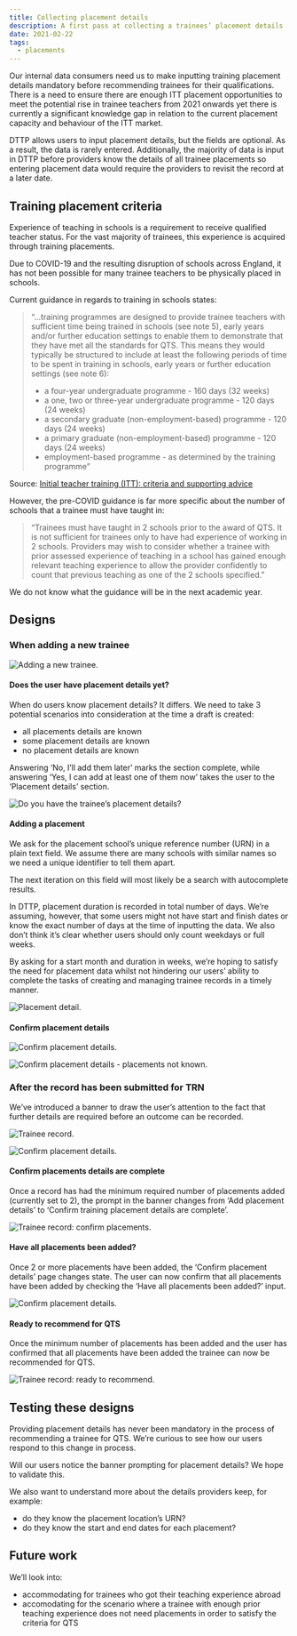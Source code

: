 ```yaml
---
title: Collecting placement details
description: A first pass at collecting a trainees’ placement details
date: 2021-02-22
tags:
  - placements
---
```


Our internal data consumers need us to make inputting training placement details mandatory before recommending trainees for their qualifications. There is a need to ensure there are enough ITT placement opportunities to meet the potential rise in trainee teachers from 2021 onwards yet there is currently a significant knowledge gap in relation to the current placement capacity and behaviour of the ITT market.

DTTP allows users to input placement details, but the fields are optional. As a result, the data is rarely entered. Additionally, the majority of data is input in DTTP before providers know the details of all trainee placements so entering placement data would require the providers to revisit the record at a later date.

## Training placement criteria

Experience of teaching in schools is a requirement to receive qualified teacher status. For the vast majority of trainees, this experience is acquired through training placements.

Due to COVID-19 and the resulting disruption of schools across England, it has not been possible for many trainee teachers to be physically placed in schools.

Current guidance in regards to training in schools states:

>“…training programmes are designed to provide trainee teachers with sufficient time being trained in schools (see note 5), early years and/or further education settings to enable them to demonstrate that they have met all the standards for QTS. This means they would typically be structured to include at least the following periods of time to be spent in training in schools, early years or further education settings (see note 6):
>
>- a four-year undergraduate programme - 160 days (32 weeks)
>- a one, two or three-year undergraduate programme - 120 days (24 weeks)
>- a secondary graduate (non-employment-based) programme - 120 days (24 weeks)
>- a primary graduate (non-employment-based) programme - 120 days (24 weeks)
>- employment-based programme - as determined by the training programme”

Source: [Initial teacher training (ITT): criteria and supporting advice](https://www.gov.uk/government/publications/initial-teacher-training-criteria/initial-teacher-training-itt-criteria-and-supporting-advice#c23-training-in-schools)

However, the pre-COVID guidance is far more specific about the number of schools that a trainee must have taught in:

>“Trainees must have taught in 2 schools prior to the award of QTS. It is not sufficient for trainees only to have had experience of working in 2 schools. Providers may wish to consider whether a trainee with prior assessed experience of teaching in a school has gained enough relevant teaching experience to allow the provider confidently to count that previous teaching as one of the 2 schools specified.”

We do not know what the guidance will be in the next academic year.

## Designs

### When adding a new trainee

![Adding a new trainee.](adding-a-new-trainee.png "‘Placement details’ has been added to the ‘About their Training’ section on the draft overview screen for all routes except assessment only.")

#### Does the user have placement details yet?

When do users know placement details? It differs. We need to take 3 potential scenarios into consideration at the time a draft is created:

- all placements details are known
- some placement details are known
- no placement details are known

Answering ‘No, I’ll add them later’ marks the section complete, while answering ‘Yes, I can add at least one of them now’ takes the user to the ‘Placement details’ section.

![Do you have the trainee’s placement details?](does-the-user-have-placement-details-yet.png)

#### Adding a placement

We ask for the placement school’s unique reference number (URN) in a plain text field. We assume there are many schools with similar names so we need a unique identifier to tell them apart.

The next iteration on this field will most likely be a search with autocomplete results.

In DTTP, placement duration is recorded in total number of days. We’re assuming, however, that some users might not have start and finish dates or know the exact number of days at the time of inputting the data. We also don’t think it’s clear whether users should only count weekdays or full weeks.

By asking for a start month and duration in weeks, we’re hoping to satisfy the need for placement data whilst not hindering our users’ ability to complete the tasks of creating and managing trainee records in a timely manner.

![Placement detail.](placement-details.png "Users need to confirm they have completed adding all known placement details at the time of editing this draft.")

#### Confirm placement details

![Confirm placement details.](confirm-placement-details.png "Users need to confirm they have completed adding all known placement details at the time of editing this draft.")

![Confirm placement details - placements not known.](confirm-placement-details-not-known.png "An alternative summary card on the ‘Confirm placement details’ page is displayed if the user has answered ‘No, I’ll add them later’.")

### After the record has been submitted for TRN

We’ve introduced a banner to draw the user’s attention to the fact that further details are required before an outcome can be recorded.

![Trainee record.](trainee-record.png "This record requires additional details before an outcome can be recorded")

![Confirm placement details.](confirm-placements-on-record.png "The ‘Confirm placement details’ page when only one placement has been recorded.")

#### Confirm placements details are complete

Once a record has had the minimum required number of placements added (currently set to 2), the prompt in the banner changes from ‘Add placement details’ to ‘Confirm training placement details are complete’.

![Trainee record: confirm placements.](confirm-placements-on-record.png "Trainee record: confirm placements")

#### Have all placements been added?

Once 2 or more placements have been added, the ‘Confirm placement details’ page changes state. The user can now confirm that all placements have been added by checking the ‘Have all placements been added?’ input.

![Confirm placement details.](confirm-placement-details-minimum-added.png)

#### Ready to recommend for QTS

Once the minimum number of placements has been added and the user has confirmed that all placements have been added the trainee can now be recommended for QTS.

![Trainee record: ready to recommend.](trainee-record-ready-to-recommend.png)

## Testing these designs

Providing placement details has never been mandatory in the process of recommending a trainee for QTS. We’re curious to see how our users respond to this change in process.

Will our users notice the banner prompting for placement details? We hope to validate this.

We also want to understand more about the details providers keep, for example:

- do they know the placement location’s URN?
- do they know the start and end dates for each placement?

## Future work

We’ll look into:

- accommodating for trainees who got their teaching experience abroad
- accomodating for the scenario where a trainee with enough prior teaching experience does not need placements in order to satisfy the criteria for QTS
